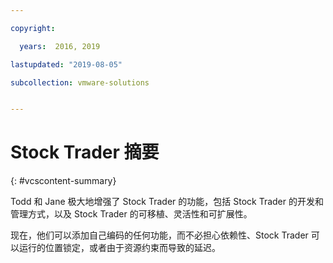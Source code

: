 ```yaml
---

copyright:

  years:  2016, 2019

lastupdated: "2019-08-05"

subcollection: vmware-solutions


---
```


# Stock Trader 摘要
{: #vcscontent-summary}

Todd 和 Jane 极大地增强了 Stock Trader 的功能，包括 Stock Trader 的开发和管理方式，以及 Stock Trader 的可移植、灵活性和可扩展性。

现在，他们可以添加自己编码的任何功能，而不必担心依赖性、Stock Trader 可以运行的位置锁定，或者由于资源约束而导致的延迟。
